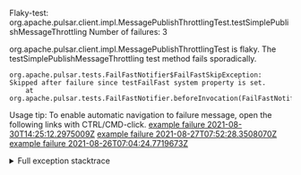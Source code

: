         
Flaky-test: org.apache.pulsar.client.impl.MessagePublishThrottlingTest.testSimplePublishMessageThrottling
Number of failures: 3

org.apache.pulsar.client.impl.MessagePublishThrottlingTest is flaky. The testSimplePublishMessageThrottling test method fails sporadically.

```
org.apache.pulsar.tests.FailFastNotifier$FailFastSkipException: Skipped after failure since testFailFast system property is set.
	at org.apache.pulsar.tests.FailFastNotifier.beforeInvocation(FailFastNotifier.java:88)

```

Usage tip: To enable automatic navigation to failure message, open the following links with CTRL/CMD-click.
[example failure 2021-08-30T14:25:12.2975009Z](https://github.com/apache/pulsar/runs/3462661639?check_suite_focus=true#step:9:1283)
[example failure 2021-08-27T07:52:28.3508070Z](https://github.com/apache/pulsar/runs/3440855061?check_suite_focus=true#step:9:1280)
[example failure 2021-08-26T07:04:24.7719673Z](https://github.com/apache/pulsar/runs/3429892062?check_suite_focus=true#step:9:1240)


<details>
<summary>Full exception stacktrace</summary>
<code><pre>
org.apache.pulsar.tests.FailFastNotifier$FailFastSkipException: Skipped after failure since testFailFast system property is set.
	at org.apache.pulsar.tests.FailFastNotifier.beforeInvocation(FailFastNotifier.java:88)

</pre></code>
</details>

